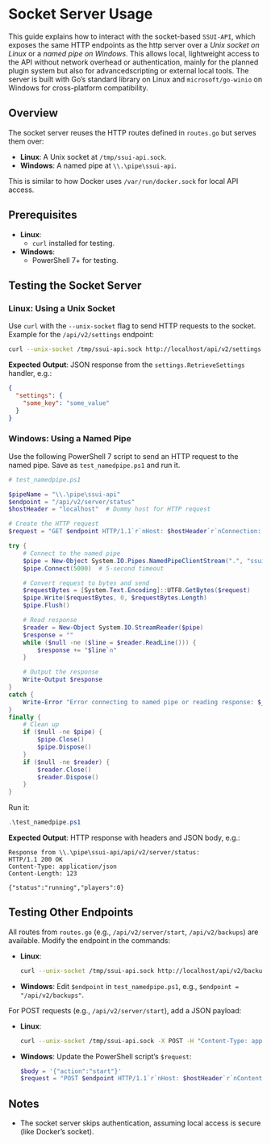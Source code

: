 # Socket Server Usage

This guide explains how to interact with the socket-based `SSUI-API`, which exposes the same HTTP endpoints as the http server over a _Unix socket on Linux_ or a _named pipe on Windows_. This allows local, lightweight access to the API without network overhead or authentication, mainly for the planned plugin system but also for advancedscripting or external local tools. The server is built with Go’s standard library on Linux and `microsoft/go-winio` on Windows for cross-platform compatibility.

## Overview

The socket server reuses the HTTP routes defined in `routes.go` but serves them over:
- **Linux**: A Unix socket at `/tmp/ssui-api.sock`.
- **Windows**: A named pipe at `\\.\pipe\ssui-api`.

This is similar to how Docker uses `/var/run/docker.sock` for local API access.

## Prerequisites

- **Linux**:
  - `curl` installed for testing.
- **Windows**:
  - PowerShell 7+ for testing.

## Testing the Socket Server

### Linux: Using a Unix Socket

Use `curl` with the `--unix-socket` flag to send HTTP requests to the socket. Example for the `/api/v2/settings` endpoint:

```bash
curl --unix-socket /tmp/ssui-api.sock http://localhost/api/v2/settings
```

**Expected Output**: JSON response from the `settings.RetrieveSettings` handler, e.g.:
```json
{
  "settings": {
    "some_key": "some_value"
  }
}
```

### Windows: Using a Named Pipe

Use the following PowerShell 7 script to send an HTTP request to the named pipe. Save as `test_namedpipe.ps1` and run it.

```powershell
# test_namedpipe.ps1

$pipeName = "\\.\pipe\ssui-api"
$endpoint = "/api/v2/server/status"
$hostHeader = "localhost"  # Dummy host for HTTP request

# Create the HTTP request
$request = "GET $endpoint HTTP/1.1`r`nHost: $hostHeader`r`nConnection: close`r`n`r`n"

try {
    # Connect to the named pipe
    $pipe = New-Object System.IO.Pipes.NamedPipeClientStream(".", "ssui-api", [System.IO.Pipes.PipeDirection]::InOut)
    $pipe.Connect(5000)  # 5-second timeout

    # Convert request to bytes and send
    $requestBytes = [System.Text.Encoding]::UTF8.GetBytes($request)
    $pipe.Write($requestBytes, 0, $requestBytes.Length)
    $pipe.Flush()

    # Read response
    $reader = New-Object System.IO.StreamReader($pipe)
    $response = ""
    while ($null -ne ($line = $reader.ReadLine())) {
        $response += "$line`n"
    }

    # Output the response
    Write-Output $response
}
catch {
    Write-Error "Error connecting to named pipe or reading response: $_"
}
finally {
    # Clean up
    if ($null -ne $pipe) {
        $pipe.Close()
        $pipe.Dispose()
    }
    if ($null -ne $reader) {
        $reader.Close()
        $reader.Dispose()
    }
}
```

Run it:
```powershell
.\test_namedpipe.ps1
```

**Expected Output**: HTTP response with headers and JSON body, e.g.:
```
Response from \\.\pipe\ssui-api/api/v2/server/status:
HTTP/1.1 200 OK
Content-Type: application/json
Content-Length: 123

{"status":"running","players":0}
```

## Testing Other Endpoints

All routes from `routes.go` (e.g., `/api/v2/server/start`, `/api/v2/backups`) are available. Modify the endpoint in the commands:

- **Linux**:
  ```bash
  curl --unix-socket /tmp/ssui-api.sock http://localhost/api/v2/backups
  ```
- **Windows**: Edit `$endpoint` in `test_namedpipe.ps1`, e.g., `$endpoint = "/api/v2/backups"`.

For POST requests (e.g., `/api/v2/server/start`), add a JSON payload:
- **Linux**:
  ```bash
  curl --unix-socket /tmp/ssui-api.sock -X POST -H "Content-Type: application/json" -d '{"action":"start"}' http://localhost/api/v2/server/start
  ```
- **Windows**: Update the PowerShell script’s `$request`:
  ```powershell
  $body = '{"action":"start"}'
  $request = "POST $endpoint HTTP/1.1`r`nHost: $hostHeader`r`nContent-Type: application/json`r`nContent-Length: $($body.Length)`r`n`r`n$body"
  ```

## Notes
- The socket server skips authentication, assuming local access is secure (like Docker’s socket).